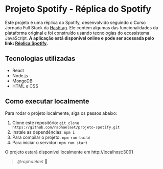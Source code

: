 # Projeto Spotify - Réplica do Spotify

Este projeto é uma réplica do Spotify, desenvolvido seguindo o Curso Jornada Full Stack da [Hashtag](https://www.youtube.com/@HashtagProgramacao). Ele contém algumas das funcionalidades da plataforma original e foi construído usando tecnologias do ecossistema JavaScript.
**A aplicação está disponível online e pode ser acessada pelo link: [Réplica Spotify](https://projeto-spotify-fwaf.onrender.com/).**

## Tecnologias utilizadas

- React
- Node.js
- MongoDB
- HTML e CSS

## Como executar localmente

Para rodar o projeto localmente, siga os passos abaixo:

1. Clone este repositório: `git clone https://github.com/raphaelaet/projeto-spotify.git`
2. Instale as dependências: `npm i`
3. Para compilar o projeto: `npm run build`
4. Para iniciar o servidor: `npm run start`

O projeto estará disponível localmente em http://localhost:3001

> *@raphaelaet* 🍃
